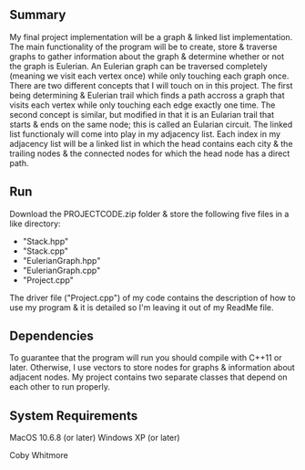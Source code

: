 Summary
-------
My final project implementation will be a graph & linked list implementation. The main functionality of the program will be to create, store & traverse graphs to gather information about the graph & determine whether or not the graph is Eulerian. An Eulerian graph can be traversed completely (meaning we visit each vertex once) while only touching each graph once. There are two different concepts that I will touch on in this project. The first being determining & Eulerian trail which finds a path accross a graph that visits each vertex while only touching each edge exactly one time. The second concept is similar, but modified in that it is an Eularian trail that starts & ends on the same node; this is called an Eularian circuit. The linked list functionaly will come into play in my adjacency list. Each index in my adjacency list will be a linked list in which the head contains each city & the trailing nodes & the connected nodes for which the head node has a direct path.

Run
------
Download the PROJECTCODE.zip folder & store the following five files in a like directory:
- "Stack.hpp"
- "Stack.cpp"
- "EulerianGraph.hpp"
- "EulerianGraph.cpp"
- "Project.cpp"

The driver file ("Project.cpp") of my code contains the description of how to use my program & it is detailed so I'm leaving it out of my ReadMe file.

Dependencies
------------
To guarantee that the program will run you should compile with C++11 or later. Otherwise, I use vectors to store nodes for graphs & information about adjacent nodes. My project contains two separate classes that depend on each other to run properly.

System Requirements
-------------------
MacOS 10.6.8 (or later)
Windows XP (or later)

Coby Whitmore

